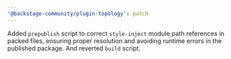 ```yaml
---
'@backstage-community/plugin-topology': patch
---
```


Added `prepublish` script to correct `style-inject` module path references in packed files, ensuring proper resolution and avoiding runtime errors in the published package. And reverted `build` script.
